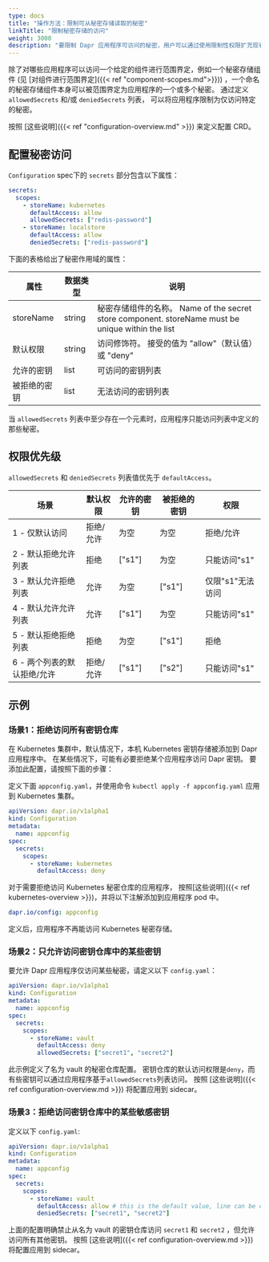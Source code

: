 ```yaml
---
type: docs
title: "操作方法：限制可从秘密存储读取的秘密"
linkTitle: "限制秘密存储的访问"
weight: 3000
description: "要限制 Dapr 应用程序可访问的秘密，用户可以通过使用限制性权限扩充现有的 CRD 来定义秘密作用域。"
---
```


除了对哪些应用程序可以访问一个给定的组件进行范围界定，例如一个秘密存储组件 (见 [对组件进行范围界定]({{< ref "component-scopes.md">}})) ，一个命名的秘密存储组件本身可以被范围界定为应用程序的一个或多个秘密。 通过定义 `allowedSecrets` 和/或 `deniedSecrets` 列表， 可以将应用程序限制为仅访问特定的秘密。

按照 [这些说明]({{< ref "configuration-overview.md" >}}) 来定义配置 CRD。

## 配置秘密访问

`Configuration` spec下的 `secrets` 部分包含以下属性：

```yml
secrets:
  scopes:
    - storeName: kubernetes
      defaultAccess: allow
      allowedSecrets: ["redis-password"]
    - storeName: localstore
      defaultAccess: allow
      deniedSecrets: ["redis-password"]
```

下面的表格给出了秘密作用域的属性：

| 属性        | 数据类型   | 说明                                                                                      |
| --------- | ------ | --------------------------------------------------------------------------------------- |
| storeName | string | 秘密存储组件的名称。 Name of the secret store component. storeName must be unique within the list |
| 默认权限      | string | 访问修饰符。 接受的值为 "allow"（默认值）或 "deny"                                                       |
| 允许的密钥     | list   | 可访问的密钥列表                                                                                |
| 被拒绝的密钥    | list   | 无法访问的密钥列表                                                                               |

当 `allowedSecrets` 列表中至少存在一个元素时，应用程序只能访问列表中定义的那些秘密。

## 权限优先级

`allowedSecrets` 和 `deniedSecrets` 列表值优先于 `defaultAccess`。

| 场景               | 默认权限  | 允许的密钥  | 被拒绝的密钥 | 权限         |
| ---------------- | ----- | ------ | ------ | ---------- |
| 1 - 仅默认访问        | 拒绝/允许 | 为空     | 为空     | 拒绝/允许      |
| 2 - 默认拒绝允许列表     | 拒绝    | ["s1"] | 为空     | 只能访问"s1"   |
| 3 - 默认允许拒绝列表     | 允许    | 为空     | ["s1"] | 仅限"s1"无法访问 |
| 4 - 默认允许允许列表     | 允许    | ["s1"] | 为空     | 只能访问"s1"   |
| 5 - 默认拒绝拒绝列表     | 拒绝    | 为空     | ["s1"] | 拒绝         |
| 6 - 两个列表的默认拒绝/允许 | 拒绝/允许 | ["s1"] | ["s2"] | 只能访问"s1"   |

## 示例

### 场景1：拒绝访问所有密钥仓库

在 Kubernetes 集群中，默认情况下，本机 Kubernetes 密钥存储被添加到 Dapr 应用程序中。 在某些情况下，可能有必要拒绝某个应用程序访问 Dapr 密钥。 要添加此配置，请按照下面的步骤：

定义下面 `appconfig.yaml`，并使用命令 `kubectl apply -f appconfig.yaml` 应用到 Kubernetes 集群。

```yaml
apiVersion: dapr.io/v1alpha1
kind: Configuration
metadata:
  name: appconfig
spec:
  secrets:
    scopes:
      - storeName: kubernetes
        defaultAccess: deny
```

对于需要拒绝访问 Kubernetes 秘密仓库的应用程序， 按照[这些说明]({{< ref kubernetes-overview >}})，并将以下注解添加到应用程序 pod 中。

```yaml
dapr.io/config: appconfig
```

定义后，应用程序不再能访问 Kubernetes 秘密存储。

### 场景2：只允许访问密钥仓库中的某些密钥

要允许 Dapr 应用程序仅访问某些秘密，请定义以下 `config.yaml`：

```yaml
apiVersion: dapr.io/v1alpha1
kind: Configuration
metadata:
  name: appconfig
spec:
  secrets:
    scopes:
      - storeName: vault
        defaultAccess: deny
        allowedSecrets: ["secret1", "secret2"]
```

此示例定义了名为 vault 的秘密仓库配置。 密钥仓库的默认访问权限是`deny`，而有些密钥可以通过应用程序基于`allowedSecrets`列表访问。 按照 [这些说明]({{< ref configuration-overview.md >}}) 将配置应用到 sidecar。

### 场景3：拒绝访问密钥仓库中的某些敏感密钥

定义以下 `config.yaml`:

```yaml
apiVersion: dapr.io/v1alpha1
kind: Configuration
metadata:
  name: appconfig
spec:
  secrets:
    scopes:
      - storeName: vault
        defaultAccess: allow # this is the default value, line can be omitted
        deniedSecrets: ["secret1", "secret2"]
```

上面的配置明确禁止从名为 vault 的密钥仓库访问 `secret1` 和 `secret2` ，但允许访问所有其他密钥。 按照 [这些说明]({{< ref configuration-overview.md >}}) 将配置应用到 sidecar。
